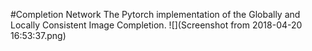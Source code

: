 #Completion Network
The Pytorch implementation of the Globally and Locally Consistent Image Completion.
![](Screenshot from 2018-04-20 16:53:37.png) 
